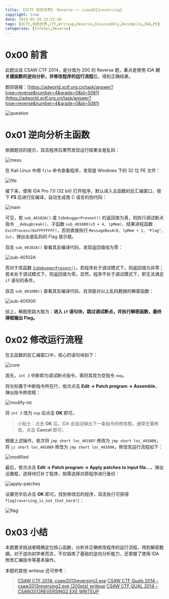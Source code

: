 ```yaml
---
title: 【XCTF 攻防世界】 Reverse —— csaw2013reversing2
copyright: true
date: 2019-05-28 22:53:48
tags: [XCTF,攻防世界,CTF,Writeup,Reverse,Disassembly,Decompile,IDA,PE]
categories: [InfoSec,Reverse]
---
```


# 0x00 前言

此题出自 CSAW CTF 2014，是分值为 200 的 Reverse 题，重点是使用 IDA **对关键函数的逆向分析，并修改程序的运行流程**后，得到正确结果。

题目链接：[https://adworld.xctf.org.cn/task/answer?type=reverse&number=4&grade=0&id=5081](https://adworld.xctf.org.cn/task/answer?type=reverse&number=4&grade=0&id=5081)

<!-- more -->

![question](https://blog-1255335783.cos.ap-guangzhou.myqcloud.com/xctf-adworld-reverse-csaw2013reversing2/question.png)

# 0x01 逆向分析主函数

依据题目的提示，双击程序后果然发现运行结果全是乱码：

![mess](https://blog-1255335783.cos.ap-guangzhou.myqcloud.com/xctf-adworld-reverse-csaw2013reversing2/mess.png)

在 Kali Linux 中用 `file` 命令查看程序，发现是 Windows 下的 32 位 PE 文件：

![file](https://blog-1255335783.cos.ap-guangzhou.myqcloud.com/xctf-adworld-reverse-csaw2013reversing2/file.png)

接下来，使用 IDA Pro 7.0 (32 bit) 打开程序，默认进入主函数的反汇编窗口，按下 **F5** 后进行反编译，自动生成类 C 语言的伪代码：

![main](https://blog-1255335783.cos.ap-guangzhou.myqcloud.com/XCTF_%E6%94%BB%E9%98%B2%E4%B8%96%E7%95%8C_Reverse_csaw2013reversing2/main.png) 

可见，若 `sub_40102A()` 或 `IsDebuggerPresent()` 的返回值为真，则执行调试断点指令 `__debugbreak()`、子函数 `sub_401000(v3 + 4, lpMem)`、结果进程函数 `ExitProcess(0xFFFFFFFF)`，否则直接执行 `MessageBoxA(0, lpMem + 1, "Flag", 2u)`，弹出全是乱码的 Flag 提示框。

双击 `sub_40102A()` 查看其反编译代码，发现返回值恒为零：

![sub-40102A](https://blog-1255335783.cos.ap-guangzhou.myqcloud.com/xctf-adworld-reverse-csaw2013reversing2/sub-40102A.png)

而对于库函数 [`IsDebuggerPresent()`](https://docs.microsoft.com/en-us/windows/desktop/api/debugapi/nf-debugapi-isdebuggerpresent)，若程序处于调试模式下，则返回值为非零；若未处于调试模式下，则返回值为零。显然，程序不处于调试模式下，即无法满足 `if` 语句的条件。

双击 `sub_401000()` 查看其反编译代码，目测是对以上乱码数据的解密函数：

![sub-401000](https://blog-1255335783.cos.ap-guangzhou.myqcloud.com/xctf-adworld-reverse-csaw2013reversing2/sub-401000.png)

综上，解题思路大致为：**进入 `if` 语句块，跳过调试断点，并执行解密函数，最终弹框输出 Flag。**

# 0x02 修改运行流程

在主函数的反汇编窗口中，核心的语句块如下：

![core](https://blog-1255335783.cos.ap-guangzhou.myqcloud.com/xctf-adworld-reverse-csaw2013reversing2/core.png)

首先，`int 3` 中断即为调试断点指令，需将其改为空指令 `nop`。

将光标置于中断指令所在行，依次点击 **Edit -> Patch program -> Assemble**，弹出指令修改框：

![modify-int](https://blog-1255335783.cos.ap-guangzhou.myqcloud.com/xctf-adworld-reverse-csaw2013reversing2/modify-int.png)

将 `int 3` 改为 `nop` 后点击 **OK** 即可。

> 小贴士：点击 **OK** 后，IDA 会自动弹出下一条指令的修改框，通常无需修改，点击 **Cancel** 即可。

根据上述操作，依次将 `jmp short loc_4010EF` 修改为 `jmp short loc_4010B9`，将 `jz short loc_4010B9` 修改为 `jmp short loc_401096`，修改完运行流程如下：

![modified](https://blog-1255335783.cos.ap-guangzhou.myqcloud.com/xctf-adworld-reverse-csaw2013reversing2/modified.png)

最后，依次点击 **Edit -> Patch program -> Apply patches to input file...**，弹出设置框，选择待打补丁程序，按需选择对原程序进行备份：

![apply-patches](https://blog-1255335783.cos.ap-guangzhou.myqcloud.com/xctf-adworld-reverse-csaw2013reversing2/apply-patches.png)

设置完毕后点击 **OK** 即可。找到修改后的程序，双击执行可获得 `flag{reversing_is_not_that_hard!}`：

![flag](https://blog-1255335783.cos.ap-guangzhou.myqcloud.com/xctf-adworld-reverse-csaw2013reversing2/flag.png)

# 0x03 小结

本题要求挑战者精确定位核心函数，分析并正确修改程序的运行流程，得到解密数据。对于逆向初学者而言，不仅锻炼了基础的逆向分析能力，还掌握了使用 IDA 修改汇编指令等基本操作。

本题的其他 writeup 还可参考：

> [CSAW CTF 2014: csaw2013reversing2.exe](https://github.com/ctfs/write-ups-2014/tree/master/csaw-ctf-2014/csaw2013reversing2.exe)
> [CSAW CTF Quals 2014 - csaw2013reversing2.exe (200pts) writeup](https://www.mrt-prodz.com/blog/view/2014/09/csaw-ctf-quals-2014---csaw2013reversing2exe-200pts-writeup)
> [CSAW CTF QUAL 2014 – CSAW2013REVERSING2.EXE WRITEUP](https://infamoussyn.wordpress.com/2014/09/22/csaw-ctf-qual-2014-csaw2013reversing2-exe-writeup/)